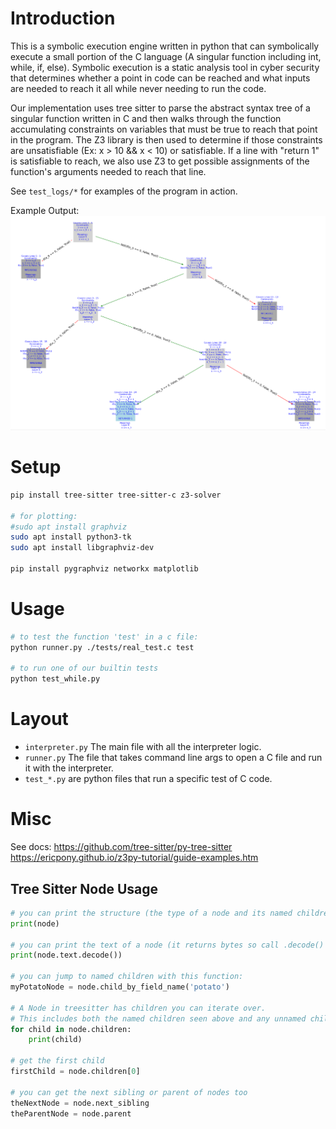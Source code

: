 # Introduction
This is a symbolic execution engine written in python that can symbolically execute a small portion of the C language (A singular function including int, while, if, else). Symbolic execution is a static analysis tool in cyber security that determines whether a point in code can be reached and what inputs are needed to reach it all while never needing to run the code.

Our implementation uses tree sitter to parse the abstract syntax tree of a singular function written in C and then walks through the function accumulating constraints on variables that must be true to reach that point in the program. The Z3 library is then used to determine if those constraints are unsatisfiable (Ex: x > 10 && x < 10) or satisfiable. If a line with "return 1" is satisfiable to reach, we also use Z3 to get possible assignments of the function's arguments needed to reach that line.

See `test_logs/*` for examples of the program in action. 

Example Output:
![Diagram of a symbolically executed program](test_logs/test_incri/image.png)


# Setup

```sh
pip install tree-sitter tree-sitter-c z3-solver

# for plotting:
#sudo apt install graphviz
sudo apt install python3-tk
sudo apt install libgraphviz-dev

pip install pygraphviz networkx matplotlib 
```

# Usage

```sh
# to test the function 'test' in a c file:
python runner.py ./tests/real_test.c test

# to run one of our builtin tests
python test_while.py
```


# Layout
- `interpreter.py` The main file with all the interpreter logic.
- `runner.py` The file that takes command line args to open a C file and run it with the interpreter.
- `test_*.py` are python files that run a specific test of C code.




# Misc

See docs:
https://github.com/tree-sitter/py-tree-sitter
https://ericpony.github.io/z3py-tutorial/guide-examples.htm

## Tree Sitter Node Usage
```python
# you can print the structure (the type of a node and its named children)
print(node)

# you can print the text of a node (it returns bytes so call .decode() to convert it back to a string)
print(node.text.decode())

# you can jump to named children with this function:
myPotatoNode = node.child_by_field_name('potato')

# A Node in treesitter has children you can iterate over. 
# This includes both the named children seen above and any unnamed children
for child in node.children:
    print(child)

# get the first child
firstChild = node.children[0]

# you can get the next sibling or parent of nodes too
theNextNode = node.next_sibling
theParentNode = node.parent

```
